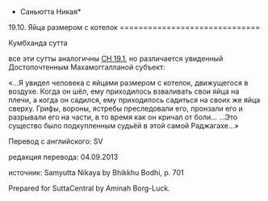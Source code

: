 * Саньютта Никая*

19\.10\. Яйца размером с котелок
\=\=\=\=\=\=\=\=\=\=\=\=\=\=\=\=\=\=\=\=\=\=\=\=\=\=\=\=\=\=

Кумбханда сутта

все эти сутты аналогичны [СН 19\.1](/sn19\.1/ru/sv), но различается увиденный Достопочтенным Махамоггалланой субъект:

«…Я увидел человека с яйцами размером с котелок, движущегося в воздухе\. Когда он шёл, ему приходилось взваливать свои яйца на плечи, а когда он садился, ему приходилось садиться на своих же яйца сверху\. Грифы, вороны, ястребы преследовали его, пронзали его и разрывали его на части, в то время как он кричал от боли… …Это существо было подкупленным судьёй в этой самой Раджагахе…»

Перевод с английского: SV

редакция перевода: 04\.09\.2013

источник: Samyutta Nikaya by Bhikkhu Bodhi, p\. 701

Prepared for SuttaCentral by Aminah Borg\-Luck\.